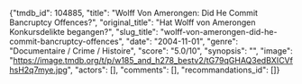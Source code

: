 {"tmdb_id": 104885, "title": "Wolff Von Amerongen: Did He Commit Bancruptcy Offences?", "original_title": "Hat Wolff von Amerongen Konkursdelikte begangen?", "slug_title": "wolff-von-amerongen-did-he-commit-bancruptcy-offences", "date": "2004-11-01", "genre": "Documentaire / Crime / Histoire", "score": "5.0/10", "synopsis": "", "image": "https://image.tmdb.org/t/p/w185_and_h278_bestv2/tG79qGHAQ3edBXICVfhsH2q7mye.jpg", "actors": [], "comments": [], "recommandations_id": []}